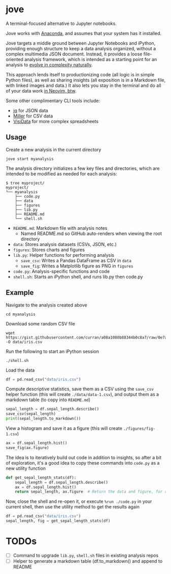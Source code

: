 # jove

A terminal-focused alternative to Jupyter notebooks.

Jove works with [Anaconda](https://docs.anaconda.com/anaconda/install/), and assumes that your system has it
installed. 

Jove targets a middle ground between Jupyter Notebooks and iPython, providing enough structure to keep a data
analysis organized, without a complex multimedia JSON document. Instead, it provides a loose file-oriented analysis
framework, which is intended as a starting point for an analysis to [evolve in complexity
naturally](https://knowyourmeme.com/memes/pepe-silvia).

This approach lends itself to productionizing code (all logic is in simple Python files), as well as sharing insights
(all exposition is in a Markdown file, with linked images and data.)  It also lets you stay in the terminal and do all
of your data work [in Neovim, btw](https://neovimbtw.com/en-usd/). 

Some other complimentary CLI tools include:

- [jq](https://jqlang.github.io/jq/) for JSON data
- [Miller](https://github.com/johnkerl/miller) for CSV data
- [VisiData](https://www.visidata.org/) for more complex spreadsheets

## Usage

Create a new analysis in the current directory

```
jove start myanalysis
```

The analysis directory initializes a few key files and directories, which are intended to be modified as needed for each analysis:

```
$ tree myproject/
myproject/
└── myanalysis
    ├── code.py
    ├── data
    ├── figures
    ├── lib.py
    ├── README.md
    └── shell.sh
```

- `README.md`: Markdown file with analysis notes
    - Named README.md so GitHub auto-renders when viewing the root directory
- `data`: Stores analysis datasets (CSVs, JSON, etc.)
- `figures`: Stores charts and figures
- `lib.py`: Helper functions for performing analysis
    - `save_csv`: Writes a Pandas DataFrame as CSV in `data`
    - `save_fig`: Writes a Matplotlib figure as PNG in `figures`
- `code.py`: Analysis-specific functions and code
- `shell.sh`: Starts an iPython shell, and runs lib.py then code.py

## Example

Navigate to the analysis created above

```
cd myanalysis
```

Download some random CSV file

```
wget https://gist.githubusercontent.com/curran/a08a1080b88344b0c8a7/raw/0e7a9b0a5d22642a06d3d5b9bcbad9890c8ee534/iris.csv -O data/iris.csv
```

Run the following to start an iPython session

```
./shell.sh
```

Load the data

```python
df = pd.read_csv("data/iris.csv")
```

Compute descriptive statistics, save them as a CSV using the `save_csv` helper function (this will create
`./data/data-1.csv`), and output them as a markdown table (to copy into `README.md`)

```python
sepal_length = df.sepal_length.describe()
save_csv(sepal_length)
print(sepal_length.to_markdown())
```

View a histogram and save it as a figure (this will create `./figures/fig-1.csv`)

```python
ax = df.sepal_length.hist()
save_fig(ax.figure)
```

The idea is to iteratively build out code in addition to insights, so after a bit of exploration, it's a good idea to
copy these commands into `code.py` as a new utility function

```python
def get_sepal_length_stats(df):
    sepal_length = df.sepal_length.describe()
    ax = df.sepal_length.hist()
    return sepal_length, ax.figure  # Return the data and figure, for repeatability
```

Now, close the shell and re-open it, or execute `%run ./code.py` in your current shell, then use the utility method to
get the results again

```python
df = pd.read_csv("data/iris.csv")
sepal_length, fig = get_sepal_length_stats(df)
```

# TODOs

- [ ] Command to upgrade `lib.py`, `shell.sh` files in existing analysis repos
- [ ] Helper to generate a markdown table (df.to_markdown() and append to README
